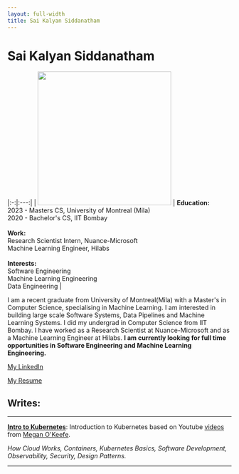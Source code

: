 ```yaml
---
layout: full-width
title: Sai Kalyan Siddanatham
---
```




<!-- 
Create a table where
image of me in left column, Right column is split into multiple rows 
Education: Masters CS, University of Montreal(Mila)
Bachelor's CS, IIT Bombay
Work: Research Scientist Intern, Nuance-Microsoft; Machine Learning Engineer, Hilabs
Interests: Software Engineering, Machine Learning Engineering, Data Engineering
-->

<h1>Sai Kalyan Siddanatham</h1>   

|:-:|:---:|
| <img src="assets/img/IMG_6173.JPG" width="300"/> | **Education:**<br>2023 - Masters CS, University of Montreal (Mila)<br>2020 - Bachelor's CS, IIT Bombay<br><br>**Work:**<br>Research Scientist Intern, Nuance-Microsoft<br>Machine Learning Engineer, Hilabs<br><br>**Interests:**<br>Software Engineering<br>Machine Learning Engineering<br>Data Engineering |


I am a recent graduate from University of Montreal(Mila) with a Master's in Computer Science, specialising in Machine Learning. I am interested in building large scale Software Systems, Data Pipelines and Machine Learning Systems. I did my undergrad in Computer Science from IIT Bombay. I have worked as a Research Scientist at Nuance-Microsoft and as a Machine Learning Engineer at Hilabs. **I am currently looking for full time opportunities in Software Engineering and Machine Learning Engineering.**


[My LinkedIn](https://www.linkedin.com/in/kalyansid/)

[My Resume](assets/pdfs/Resume-MLE.pdf)


## Writes:
---
[**Intro to Kubernetes**](https://saikalyan9981.github.io/kubernetes-intro): Introduction to Kubernetes based on Youtube [videos](https://www.youtube.com/@meganokeefe9273/videos) from [Megan O'Keefe](https://github.com/askmeegs). 

*How Cloud Works, Containers, Kubernetes Basics, Software Development, Observability, Security, Design Patterns.*

---
